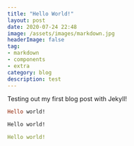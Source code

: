 ```yaml
---
title: "Hello World!"
layout: post
date: 2020-07-24 22:48
image: /assets/images/markdown.jpg
headerImage: false
tag:
- markdown
- components
- extra
category: blog
description: test
---
```


Testing out my first blog post with Jekyll!

```ruby
Hello world!
```
```css
Hello world!
```
```yaml
Hello world!
```


